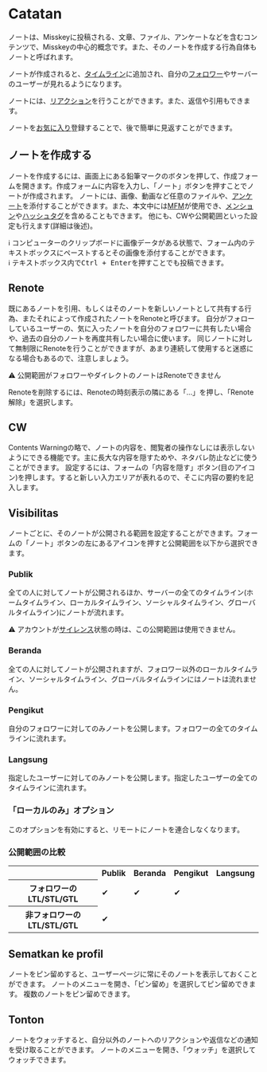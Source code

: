 # Catatan
ノートは、Misskeyに投稿される、文章、ファイル、アンケートなどを含むコンテンツで、Misskeyの中心的概念です。また、そのノートを作成する行為自体もノートと呼ばれます。

ノートが作成されると、[タイムライン](./timeline)に追加され、自分の[フォロワー](./follow)やサーバーのユーザーが見れるようになります。

ノートには、[リアクション](./reaction)を行うことができます。また、返信や引用もできます。

ノートを[お気に入り](./favorite)登録することで、後で簡単に見返すことができます。

## ノートを作成する
ノートを作成するには、画面上にある鉛筆マークのボタンを押して、作成フォームを開きます。作成フォームに内容を入力し、「ノート」ボタンを押すことでノートが作成されます。 ノートには、画像、動画など任意のファイルや、[アンケート](./poll)を添付することができます。また、本文中には[MFM](./mfm)が使用でき、[メンション](./mention)や[ハッシュタグ](./hashtag)を含めることもできます。 他にも、CWや公開範囲といった設定も行えます(詳細は後述)。
<div class="info">ℹ️ コンピューターのクリップボードに画像データがある状態で、フォーム内のテキストボックスにペーストするとその画像を添付することができます。</div>
<div class="info">ℹ️ テキストボックス内で<kbd class="key">Ctrl + Enter</kbd>を押すことでも投稿できます。</div>

## Renote
既にあるノートを引用、もしくはそのノートを新しいノートとして共有する行為、またそれによって作成されたノートをRenoteと呼びます。 自分がフォローしているユーザーの、気に入ったノートを自分のフォロワーに共有したい場合や、過去の自分のノートを再度共有したい場合に使います。 同じノートに対して無制限にRenoteを行うことができますが、あまり連続して使用すると迷惑になる場合もあるので、注意しましょう。
<div class="warn">⚠️ 公開範囲がフォロワーやダイレクトのノートはRenoteできません</div>

Renoteを削除するには、Renoteの時刻表示の隣にある「...」を押し、「Renote解除」を選択します。

## CW
Contents Warningの略で、ノートの内容を、閲覧者の操作なしには表示しないようにできる機能です。主に長大な内容を隠すためや、ネタバレ防止などに使うことができます。 設定するには、フォームの「内容を隠す」ボタン(目のアイコン)を押します。すると新しい入力エリアが表れるので、そこに内容の要約を記入します。

## Visibilitas
ノートごとに、そのノートが公開される範囲を設定することができます。フォームの「ノート」ボタンの左にあるアイコンを押すと公開範囲を以下から選択できます。

### Publik
全ての人に対してノートが公開されるほか、サーバーの全てのタイムライン(ホームタイムライン、ローカルタイムライン、ソーシャルタイムライン、グローバルタイムライン)にノートが流れます。
<div class="warn">⚠️ アカウントが<a href="./silence">サイレンス</a>状態の時は、この公開範囲は使用できません。</div>

### Beranda
全ての人に対してノートが公開されますが、フォロワー以外のローカルタイムライン、ソーシャルタイムライン、グローバルタイムラインにはノートは流れません。

### Pengikut
自分のフォロワーに対してのみノートを公開します。フォロワーの全てのタイムラインに流れます。

### Langsung
指定したユーザーに対してのみノートを公開します。指定したユーザーの全てのタイムラインに流れます。

### 「ローカルのみ」オプション
このオプションを有効にすると、リモートにノートを連合しなくなります。

### 公開範囲の比較
<table>
    <tr><th></th><th>Publik</th><th>Beranda</th><th>Pengikut</th><th>Langsung</th></tr>
    <tr><th>フォロワーのLTL/STL/GTL</th><td>✔</td><td>✔</td><td>✔</td><td></td></tr>
    <tr><th>非フォロワーのLTL/STL/GTL</th><td>✔</td><td></td><td></td><td></td></tr>
</table>

## Sematkan ke profil
ノートをピン留めすると、ユーザーページに常にそのノートを表示しておくことができます。 ノートのメニューを開き、「ピン留め」を選択してピン留めできます。 複数のノートをピン留めできます。

## Tonton
ノートをウォッチすると、自分以外のノートへのリアクションや返信などの通知を受け取ることができます。 ノートのメニューを開き、「ウォッチ」を選択してウォッチできます。
